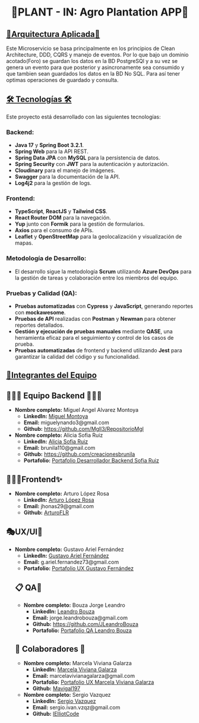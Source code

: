<div align="center">
<h1 align="center"> 🌾PLANT - IN: Agro Plantation APP🌾</h1>
</div>


<h2><u><strong>🌱Arquitectura Aplicada🌱</strong></u></h2>

Este Microservicio se basa principalmente en los principios de Clean Architecture, DDD, CQRS y manejo de eventos. Por lo que bajo un dominio acotado(Foro) se guardan los datos en la BD PostgreSQl y a su vez se genera un evento para que posterior y asincronamente sea consumido y que tambien sean guardados los datos en la BD No SQL. Para así tener optimas operaciones de guardado y consulta.

<h2><u><strong> 🛠️ Tecnologías 🛠️</strong></u></h2>

Este proyecto está desarrollado con las siguientes tecnologías:

### Backend:
- **Java 17** y **Spring Boot 3.2.1**.
- **Spring Web** para la API REST.
- **Spring Data JPA** con **MySQL** para la persistencia de datos.
- **Spring Security** con **JWT** para la autenticación y autorización.
- **Cloudinary** para el manejo de imágenes.
- **Swagger** para la documentación de la API.
- **Log4j2** para la gestión de logs.

### Frontend:
- **TypeScript**, **ReactJS** y **Tailwind CSS**.
- **React Router DOM** para la navegación.
- **Yup** junto con **Formik** para la gestión de formularios.
- **Axios** para el consumo de APIs.
- **Leaflet** y **OpenStreetMap** para la geolocalización y visualización de mapas.

### Metodología de Desarrollo:
- El desarrollo sigue la metodología **Scrum** utilizando **Azure DevOps** para la gestión de tareas y colaboración entre los miembros del equipo.

### Pruebas y Calidad (QA):
- **Pruebas automatizadas** con **Cypress** y **JavaScript**, generando reportes con **mockawesome**.
- **Pruebas de API** realizadas con **Postman** y **Newman** para obtener reportes detallados.
- **Gestión y ejecución de pruebas manuales** mediante **QASE**, una herramienta eficaz para el seguimiento y control de los casos de prueba.
- **Pruebas automatizadas** de frontend y backend utilizando **Jest** para garantizar la calidad del código y su funcionalidad.




<h2><u><strong>💪Integrantes del Equipo</strong></u></h2>

<h2>👨🏻‍💻 Equipo Backend 👩🏻‍💻</h2>
<ul>
    <li>
        <strong>Nombre completo:</strong> Miguel Angel Alvarez Montoya
        <ul>
            <li><strong>LinkedIn:</strong> <a href="https://www.linkedin.com/in/mgl-dev/">Miguel Montoya</a></li>
            <li><strong>Email:</strong> miguelynando3@gmail.com</li>
            <li><strong>Github:</strong> <a href="https://github.com/Mgll3/RepositorioMgl">https://github.com/Mgll3/RepositorioMgl</a></li>
        </ul>
    </li>
    <li>
        <strong>Nombre completo:</strong> Alicia Sofia Ruiz
        <ul>
            <li><strong>LinkedIn:</strong> <a href="https://www.linkedin.com/in/creacionesbrunila?utm_source=share&utm_campaign=share_via&utm_content=profile&utm_medium=android_app">Alicia Sofia Ruiz</a></li>
            <li><strong>Email:</strong> brunila110@gmail.com</li>
            <li><strong>Github:</strong> <a href="https://github.com/creacionesbrunila">https://github.com/creacionesbrunila</a></li>
            <li><strong>Portafolio:</strong> <a href="https://portfolio-sofia-ruiz.vercel.app/">Portafolio Desarrollador Backend Sofia Ruiz</a></li>
        </ul>
    </li>
    <!-- Añadir más integrantes del Equipo Backend aquí -->
</ul>


<h2>👨🏻‍💻Frontend✨</h2>

<ul>
    <li>
        <strong>Nombre completo:</strong> Arturo López Rosa
        <ul>
            <li><strong>LinkedIn:</strong> <a href="https://www.linkedin.com/in/arturo-lopez-rosa/">Arturo López Rosa</a></li>
            <li><strong>Email:</strong> jhonas29@gmail.com</li>
            <li><strong>Github:</strong> <a href="https://github.com/ArturoFLR">ArturoFLR</a></li>
        </ul>
    </li>

</ul>


<h2>🎭UX/UI🤩</h2>
    <ul>
        <li>
            <strong>Nombre completo:</strong> Gustavo Ariel Fernández
            <ul>
                <li><strong>LinkedIn:</strong> <a href="https://www.linkedin.com/in/gustavo-fernandez-9476b8297">Gustavo Ariel Fernández</a></li>
                <li><strong>Email:</strong> g.ariel.fernandez73@gmail.com </li>
                <li><strong>Portafolio:</strong> <a href="https://www.behance.net/gallery/182943191/Portfolio-UXUI-Designer">Portafolio UX Gustavo Fernández</a></li>
            </ul>
        </li>
   


<h2>📋 QA🐞</h2>
    <ul>
        <li>
            <strong>Nombre completo:</strong> Bouza Jorge Leandro
            <ul>
                <li><strong>LinkedIn:</strong> <a href="https://www.linkedin.com/in/leandro-bouza/">Leandro Bouza</a></li>
                <li><strong>Email:</strong> jorge.leandrobouza@gmail.com</li>
                <li><strong>Github:</strong> <a href="https://github.com/JLeandroBouza">https://github.com/JLeandroBouza</a></li>
                <li><strong>Portafolio:</strong> <a href="https://leandrobouza.notion.site/Hola-Soy-Leandro-Bouza-Jr-Quality-Assurance-edf5e41907804f21a2060361501ec11f">Portafolio QA Leandro Bouza</a></li>
            </ul>
        </li>
        <!-- Añadir más integrantes del Equipo QA aquí -->
    </ul>
    <h2>🤝 Colaboradores 🤝</h2>
<ul>
    <li>
        <strong>Nombre completo:</strong> Marcela Viviana Galarza
        <ul>
            <li><strong>LinkedIn:</strong> <a href="https://www.linkedin.com/in/vivianagalarza/">Marcela Viviana Galarza</a></li>
            <li><strong>Email:</strong> marcelavivianagalarza@gmail.com</li>
            <li><strong>Portafolio:</strong> <a href="https://www.figma.com/proto/xqheOepEb8dmZj7B7mhlzt/Portfolio-Viviana?node-id=22-479&t=MwzXut1xh7WJCSif-1&scaling=scale-down&page-id=0%3A1&starting-point-node-id=22%3A479">Portafolio UX Marcela Viviana Galarza</a></li>
            <li><strong>Github:</strong> <a href="https://github.com/Mavigal197">Mavigal197</a></li>
        </ul>
    </li>
    <li>
        <strong>Nombre completo:</strong> Sergio Vazquez
        <ul>
            <li><strong>LinkedIn:</strong> <a href="https://linkedin.com/in/sergio-vzqz">Sergio Vazquez</a></li>
            <li><strong>Email:</strong> sergio.ivan.vzqz@gmail.com</li>
            <li><strong>Github:</strong> <a href="https://github.com/lElliotCode">lElliotCode</a></li>
        </ul>
    </li>
    <!-- Añadir más colaboradores aquí -->
</ul>

